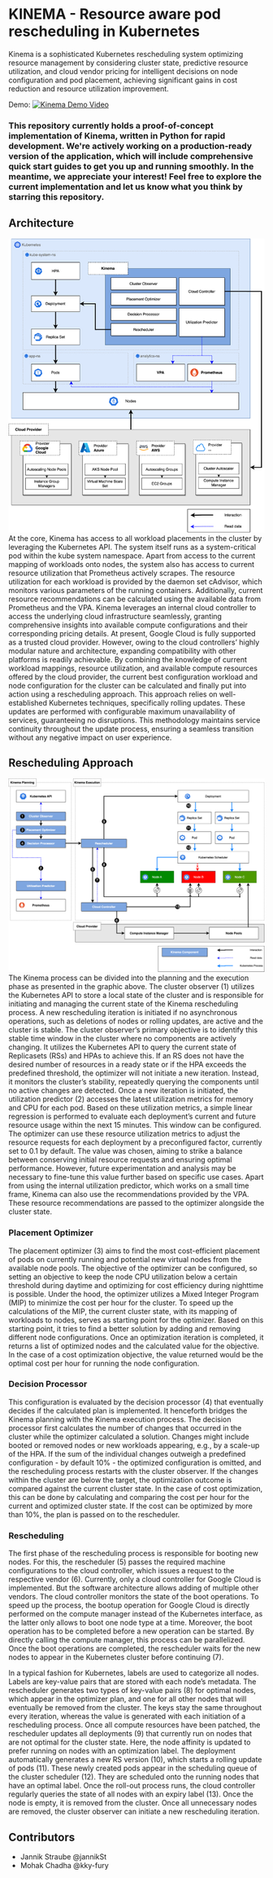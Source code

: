 # KINEMA - Resource aware pod rescheduling in Kubernetes

Kinema is a sophisticated Kubernetes rescheduling system optimizing resource management by considering cluster state, predictive resource utilization, and cloud vendor pricing for intelligent decisions on node configuration and pod placement, achieving significant gains in cost reduction and resource utilization improvement.

Demo: 
[![Kinema Demo Video](img.youtube.com/vi/COywXBPQTlI/0.jpg)](https://www.youtube.com/watch?v=COywXBPQTlI) 

### This repository currently holds a proof-of-concept implementation of Kinema, written in Python for rapid development. We're actively working on a production-ready version of the application, which will include comprehensive quick start guides to get you up and running smoothly. In the meantime, we appreciate your interest! Feel free to explore the current implementation and let us know what you think by starring this repository.

## Architecture 
![ALT TEXT](docs/architecture_overview.png)
At the core, Kinema has access to all workload placements in the cluster by leveraging the Kubernetes API. The system itself runs as a system-critical pod within the kube system namespace.
Apart from access to the current mapping of workloads onto nodes, the system also has access to current resource utilization that Prometheus actively scrapes. The resource utilization for each workload is provided by the daemon set cAdvisor, which monitors various parameters of the running containers. Additionally, current resource recommendations can be calculated using the available data from Prometheus and the VPA.
Kinema leverages an internal cloud controller to access the underlying cloud infrastructure seamlessly, granting comprehensive insights into available compute configurations and their corresponding pricing details. At present, Google Cloud is fully supported as a trusted cloud provider. However, owing to the cloud controllers’ highly modular nature and architecture, expanding compatibility with other platforms is readily achievable.
By combining the knowledge of current workload mappings, resource utilization, and available compute resources offered by the cloud provider, the current best configuration workload and node configuration for the cluster can be calculated and finally put into action using a rescheduling approach. This approach relies on well-established Kubernetes techniques, specifically rolling updates. These updates are performed with configurable maximum unavailability of services, guaranteeing no disruptions. This methodology maintains service continuity throughout the update process, ensuring a seamless transition without any negative impact on user experience.  

## Rescheduling Approach  
![ALT TEXT](docs/rescheduling_sequence.png)
The Kinema process can be divided into the planning and the execution phase as presented in the graphic above.
The cluster observer (1) utilizes the Kubernetes API to store a local state of the cluster and is responsible for initiating and managing the current state of the Kinema rescheduling process. A new rescheduling iteration is initiated if no asynchronous operations, such as deletions of nodes or rolling updates, are active and the cluster is stable. The cluster observer’s primary objective is to identify this stable time window in the cluster where no components are actively changing. It utilizes the Kubernetes API to query the current state of Replicasets (RSs) and HPAs to achieve this. If an RS does not have the desired number of resources in a ready state or if the HPA exceeds the predefined threshold, the optimizer will not initiate a new iteration. Instead, it monitors the cluster’s stability, repeatedly querying the components until no active changes are detected.
Once a new iteration is initiated, the utilization predictor (2) accesses the latest utilization metrics for memory and CPU for each pod. Based on these utilization metrics, a simple linear regression is performed to evaluate each deployment’s current and future resource usage within the next 15 minutes. This window can be configured. The optimizer can use these resource utilization metrics to adjust the resource requests for each deployment by a preconfigured factor, currently set to 0.1 by default. The value was chosen, aiming to strike a balance between conserving initial resource requests and ensuring optimal performance. However, future experimentation and analysis may be necessary to fine-tune this value further based on specific use cases. Apart from using the internal utilization predictor, which works on a small time frame, Kinema can also use the recommendations provided by the VPA. These resource recommendations are passed to the optimizer alongside the cluster state. 

### Placement Optimizer 
The placement optimizer (3) aims to find the most cost-efficient placement of pods on currently running and potential new virtual nodes from the available node pools. The objective of the optimizer can be configured, so setting an objective to keep the node CPU utilization below a certain threshold during daytime and optimizing for cost efficiency during nighttime is possible. Under the hood, the optimizer utilizes a Mixed Integer Program (MIP) to minimize the cost per hour for the cluster. To speed up the calculations of the MIP, the current cluster state, with its mapping of workloads to nodes, serves as starting point for the optimizer. Based on this starting point, it tries to find a better solution by adding and removing different node configurations. Once an optimization iteration is completed, it returns a list of optimized nodes and the calculated value for the objective. In the case of a cost optimization objective, the value returned would be the optimal cost per hour for running the node configuration. 


### Decision Processor 
This configuration is evaluated by the decision processor (4) that eventually decides if the calculated plan is implemented. It henceforth bridges the Kinema planning with the Kinema execution process. The decision processor first calculates the number of changes that occurred in the cluster while the optimizer calculated a solution. Changes might include booted or removed nodes or new workloads appearing, e.g., by a scale-up of the HPA. If the sum of the individual changes outweigh a predefined configuration - by default 10% - the optimized configuration is omitted, and the rescheduling process restarts with the cluster observer. If the changes within the cluster are below the target, the optimization outcome is compared against the current cluster state. In the case of cost optimization, this can be done by calculating and comparing the cost per hour for the current and optimized cluster state. If the cost can be optimized by more than 10%, the plan is passed on to the rescheduler.

### Rescheduling 
The first phase of the rescheduling process is responsible for booting new nodes. For this, the rescheduler (5) passes the required machine configurations to the cloud controller, which issues a request to the respective vendor (6). Currently, only a cloud controller for Google Cloud is implemented. But the software architecture allows adding of multiple other vendors. The cloud controller monitors the state of the boot operations. To speed up the process, the bootup operation for Google Cloud is directly performed on the compute manager instead of the Kubernetes interface, as the latter only allows to boot one node type at a time. Moreover, the boot operation has to be completed before a new operation can be started. By directly calling the compute manager, this process can be parallelized. Once the boot operations are completed, the rescheduler waits for the new nodes to appear in the Kubernetes cluster before continuing (7). 

In a typical fashion for Kubernetes, labels are used to categorize all nodes. Labels are key-value pairs that are stored with each node’s metadata. The rescheduler generates two types of key-value pairs (8) for optimal nodes, which appear in the optimizer plan, and one for all other nodes that will eventually be removed from the cluster. The keys stay the same throughout every iteration, whereas the value is generated with each initiation of a rescheduling process.
Once all compute resources have been patched, the rescheduler updates all deployments (9) that currently run on nodes that are not optimal for the cluster state. Here, the node affinity is updated to prefer running on nodes with an optimization label. The deployment automatically generates a new RS version (10), which starts a rolling update of pods (11). These newly created pods appear in the scheduling queue of the cluster scheduler (12). They are scheduled onto the running nodes that have an optimal label.
Once the roll-out process runs, the cloud controller regularly queries the state of all nodes with an expiry label (13). Once the node is empty, it is removed from the cluster. Once all unnecessary nodes are removed, the cluster observer can initiate a new rescheduling iteration. 

## Contributors 
- Jannik Straube @jannikSt
- Mohak Chadha @kky-fury

